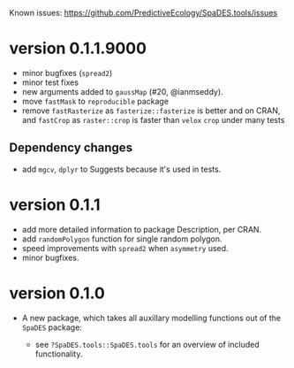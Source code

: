 Known issues: https://github.com/PredictiveEcology/SpaDES.tools/issues

version 0.1.1.9000
=============

* minor bugfixes (`spread2`)
* minor test fixes
* new arguments added to `gaussMap` (#20, @ianmseddy).
* move `fastMask` to `reproducible` package
* remove `fastRasterize` as `fasterize::fasterize` is better and on CRAN, and `fastCrop` as `raster::crop` is faster than `velox` `crop` under many tests

## Dependency changes

* add `mgcv`, `dplyr` to Suggests because it's used in tests.


version 0.1.1
=============

* add more detailed information to package Description, per CRAN.
* add `randomPolygon` function for single random polygon.
* speed improvements with `spread2` when `asymmetry` used.
* minor bugfixes.

version 0.1.0
=============

* A new package, which takes all auxillary modelling functions out of the `SpaDES` package:

    - see `?SpaDES.tools::SpaDES.tools` for an overview of included functionality.
